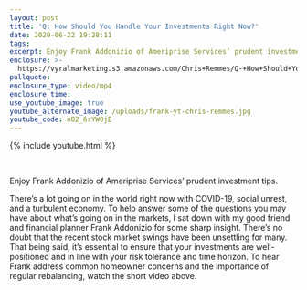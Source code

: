 ```yaml
---
layout: post
title: 'Q: How Should You Handle Your Investments Right Now?'
date: 2020-06-22 19:28:11
tags:
excerpt: Enjoy Frank Addonizio of Ameriprise Services’ prudent investment tips.
enclosure: >-
  https://vyralmarketing.s3.amazonaws.com/Chris+Remmes/Q-+How+Should+You+Handle+Your+Investments+Right+Now_.mp4
pullquote:
enclosure_type: video/mp4
enclosure_time:
use_youtube_image: true
youtube_alternate_image: /uploads/frank-yt-chris-remmes.jpg
youtube_code: nO2_6rYW0jE
---
```


{% include youtube.html %}

&nbsp;

Enjoy Frank Addonizio of Ameriprise Services’ prudent investment tips.

There’s a lot going on in the world right now with COVID-19, social unrest, and a turbulent economy. To help answer some of the questions you may have about what’s going on in the markets, I sat down with my good friend and financial planner Frank Addonizio for some sharp insight. There’s no doubt that the recent stock market swings have been unsettling for many. That being said, it’s essential to ensure that your investments are well-positioned and in line with your risk tolerance and time horizon. To hear Frank address common homeowner concerns and the importance of regular rebalancing, watch the short video above.